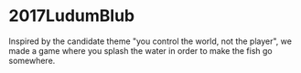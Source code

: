 # 2017LudumBlub

Inspired by the candidate theme "you control the world, not the player", we made a game where you splash the water in order to make the fish go somewhere.
